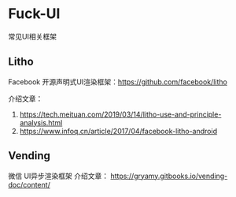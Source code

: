 # Fuck-UI
常见UI相关框架

## Litho
Facebook 开源声明式UI渲染框架：https://github.com/facebook/litho

介绍文章：
1. https://tech.meituan.com/2019/03/14/litho-use-and-principle-analysis.html
2. https://www.infoq.cn/article/2017/04/facebook-litho-android


## Vending
微信 UI异步渲染框架
介绍文章：
https://gryamy.gitbooks.io/vending-doc/content/
